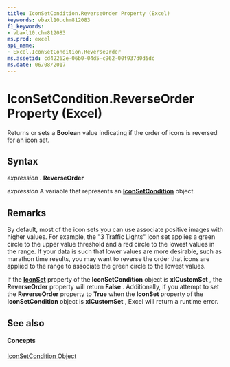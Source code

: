 ```yaml
---
title: IconSetCondition.ReverseOrder Property (Excel)
keywords: vbaxl10.chm812083
f1_keywords:
- vbaxl10.chm812083
ms.prod: excel
api_name:
- Excel.IconSetCondition.ReverseOrder
ms.assetid: cd42262e-06b0-04d5-c962-00f937d0d5dc
ms.date: 06/08/2017
---
```



# IconSetCondition.ReverseOrder Property (Excel)

Returns or sets a **Boolean** value indicating if the order of icons is reversed for an icon set.


## Syntax

 _expression_ . **ReverseOrder**

 _expression_ A variable that represents an **[IconSetCondition](iconsetcondition-object-excel.md)** object.


## Remarks

By default, most of the icon sets you can use associate positive images with higher values. For example, the "3 Traffic Lights" icon set applies a green circle to the upper value threshold and a red circle to the lowest values in the range. If your data is such that lower values are more desirable, such as marathon time results, you may want to reverse the order that icons are applied to the range to associate the green circle to the lowest values.

If the **[IconSet](iconsetcondition-iconset-property-excel.md)** property of the **IconSetCondition** object is **xlCustomSet** , the **ReverseOrder** property will return **False** . Additionally, if you attempt to set the **ReverseOrder** property to **True** when the **IconSet** property of the **IconSetCondition** object is **xlCustomSet** , Excel will return a runtime error.


## See also


#### Concepts


[IconSetCondition Object](iconsetcondition-object-excel.md)

